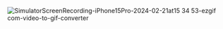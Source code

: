 ![SimulatorScreenRecording-iPhone15Pro-2024-02-21at15 34 53-ezgif com-video-to-gif-converter](https://github.com/Asadbek-IP/TelegramAnimationThemeChange/assets/57528599/b717569a-f7e9-4ecf-be6d-44c473dfeeca)
